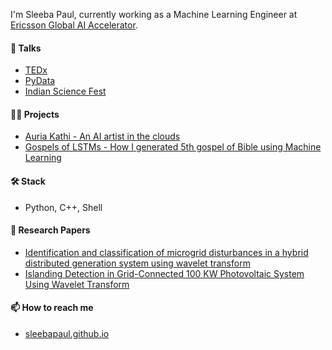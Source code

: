 I'm Sleeba Paul, currently working as a Machine Learning Engineer at [Ericsson Global AI Accelerator](https://www.ericsson.com/en/press-releases/2/2018/12/ericsson-establishes-a-global-artificial-intelligence-accelerator-gaia-in-india). 

#### 🎤 Talks

- [TEDx](https://www.youtube.com/watch?v=23PajuCpmwM)
- [PyData](https://www.youtube.com/watch?v=Hz3cYVu_CFo)
- [Indian Science Fest](https://www.youtube.com/watch?v=cKiqSIjZDuI&t=1s)

#### 👨‍💻 Projects 

- [Auria Kathi - An AI artist in the clouds](https://auriakathi.com/)
- [Gospels of LSTMs - How I generated 5th gospel of Bible using Machine Learning](https://sleebapaul.github.io/gospel-of-lstms/)

#### 🛠️ Stack 

- Python, C++, Shell 

#### 🔬 Research Papers 

- [Identification and classification of microgrid disturbances in a hybrid distributed generation system using wavelet transform](https://ieeexplore.ieee.org/document/7854066)
- [Islanding Detection in Grid-Connected 100 KW Photovoltaic System Using Wavelet Transform](https://www.researchgate.net/publication/309703860_Islanding_Detection_in_Grid-Connected_100_KW_Photovoltaic_System_Using_Wavelet_Transform)

#### 📫 How to reach me

- [sleebapaul.github.io](https://sleebapaul.github.io/)

<!--
**sleebapaul/sleebapaul** is a ✨ _special_ ✨ repository because its `README.md` (this file) appears on your GitHub profile.


Here are some ideas to get you started:

- 🔭 I’m currently working on ...
- 🌱 I’m currently learning ...
- 👯 I’m looking to collaborate on ...
- 🤔 I’m looking for help with ...
- 💬 Ask me about ...
- 
- 😄 Pronouns: ...
- ⚡ Fun fact: ...
-->
